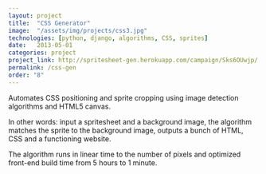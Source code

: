 ```yaml
---
layout: project
title:  "CSS Generator"
image:  "/assets/img/projects/css3.jpg"
technologies: [python, django, algorithms, CSS, sprites]
date:   2013-05-01
categories: project
project_link: http://spritesheet-gen.herokuapp.com/campaign/Sks6OUwjp/
permalink: /css-gen
order: "8"
---
```


Automates CSS positioning and sprite cropping using image detection algorithms and HTML5 canvas.

In other words: input a spritesheet and a background image, the algorithm matches the sprite to the background image, outputs a bunch of HTML, CSS and a functioning website.

The algorithm runs in linear time to the number of pixels and optimized front-end build time from 5 hours to 1 minute.
